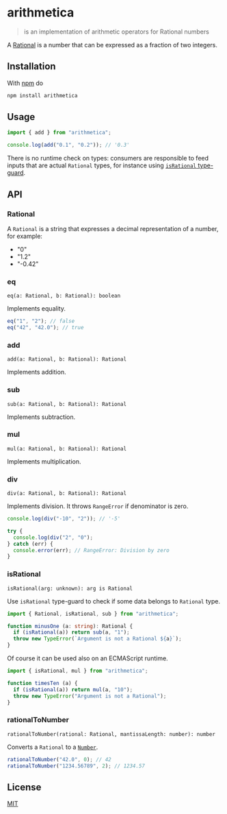 # arithmetica

> is an implementation of arithmetic operators for Rational numbers

A [Rational](https://en.wikipedia.org/wiki/Rational_number) is a number that can be expressed as a fraction of two integers.

## Installation

With [npm](https://www.npmjs.com/) do

```sh
npm install arithmetica
```

## Usage

```js
import { add } from "arithmetica";

console.log(add("0.1", "0.2")); // '0.3'
```

There is no runtime check on types: consumers are responsible to feed inputs
that are actual `Rational` types, for instance using
[`isRational` type-guard](#isrational).

## API

### Rational

A `Rational` is a string that expresses a decimal representation of a number, for example:

- "0"
- "1.2"
- "-0.42"

### eq

`eq(a: Rational, b: Rational): boolean`

Implements equality.

```js
eq("1", "2"); // false
eq("42", "42.0"); // true
```

### add

`add(a: Rational, b: Rational): Rational`

Implements addition.

### sub

`sub(a: Rational, b: Rational): Rational`

Implements subtraction.

### mul

`mul(a: Rational, b: Rational): Rational`

Implements multiplication.

### div

`div(a: Rational, b: Rational): Rational`

Implements division. It throws `RangeError` if denominator is zero.

```js
console.log(div("-10", "2")); // '-5'

try {
  console.log(div("2", "0");
} catch (err) {
  console.error(err); // RangeError: Division by zero
}
```

### isRational

`isRational(arg: unknown): arg is Rational`

Use `isRational` type-guard to check if some data belongs to `Rational` type.

```ts
import { Rational, isRational, sub } from "arithmetica";

function minusOne (a: string): Rational {
  if (isRational(a)) return sub(a, "1");
  throw new TypeError(`Argument is not a Rational ${a}`);
}
```

Of course it can be used also on an ECMAScript runtime.

```js
import { isRational, mul } from "arithmetica";

function timesTen (a) {
  if (isRational(a)) return mul(a, "10");
  throw new TypeError("Argument is not a Rational");
}
```

### rationalToNumber

`rationalToNumber(rational: Rational, mantissaLength: number): number`

Converts a `Rational` to a [`Number`](https://developer.mozilla.org/en-US/docs/Web/JavaScript/Data_structures#number_type).

```js
rationalToNumber("42.0", 0); // 42
rationalToNumber("1234.56789", 2); // 1234.57
```

## License

[MIT](https://fibo.github.io/mit-license)

